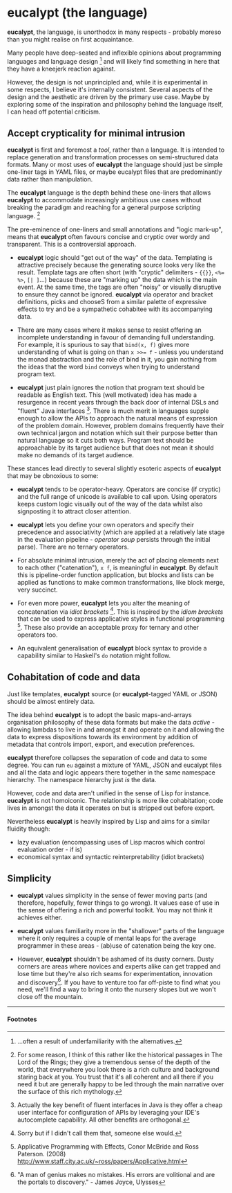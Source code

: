 # **eucalypt** (the language)

**eucalypt**, the language, is unorthodox in many respects - probably
moreso than you might realise on first acquaintance.

Many people have deep-seated and inflexible opinions about programming
languages and language design [^1] and will likely find something in
here that they have a kneejerk reaction against.

However, the design is not unprincipled and, while it is experimental
in some respects, I believe it's internally consistent. Several
aspects of the design and the aesthetic are driven by the primary use
case. Maybe by exploring some of the inspiration and philosophy behind
the language itself, I can head off potential criticism.

## Accept crypticality for minimal intrusion

**eucalypt** is first and foremost a *tool*, rather than a language. It is
intended to replace generation and transformation processes on
semi-structured data formats. Many or most uses of **eucalypt** the
language should just be simple one-liner tags in YAML files, or maybe
eucalypt files that are predominantly data rather than manipulation.

The **eucalypt** language is the depth behind these one-liners that allows
**eucalypt** to accommodate increasingly ambitious use cases without
breaking the paradigm and reaching for a general purpose scripting
language. [^2]

The pre-eminence of one-liners and small annotations and "logic
mark-up", means that **eucalypt** often favours concise and cryptic over
wordy and transparent. This is a controversial approach.

- **eucalypt** logic should "get out of the way" of the data. Templating
  is attractive precisely because the generating source looks very
  like the result. Template tags are often short (with "cryptic"
  delimiters - `{{}}`, `<%= %>`, `[| ]`...) because these are "marking
  up" the data which is the main event. At the same time, the tags are
  often "noisy" or visually disruptive to ensure they cannot be
  ignored. **eucalypt** via operator and bracket definitions, picks and
  chooseS from a similar palette of expressive effects to try and be a
  sympathetic cohabitee with its accompanying data.

- There are many cases where it makes sense to resist offering an
  incomplete understanding in favour of demanding full understanding.
  For example, it is spurious to say that `bind(x, f)` gives more
  understanding of what is going on than `x >>= f` - unless you
  understand the monad abstraction and the role of bind in it, you
  gain nothing from the ideas that the word `bind` conveys when trying
  to understand program text.

- **eucalypt** just plain ignores the notion that program text should be
  readable as English text. This (well motivated) idea has made a
  resurgence in recent years through the back door of internal DSLs
  and "fluent" Java interfaces [^3]. There is much merit in languages
  supple enough to allow the APIs to approach the natural means of
  expression of the problem domain. However, problem domains
  frequently have their own technical jargon and notation which suit
  their purpose better than natural language so it cuts both ways.
  Program text should be approachable by its target audience but that
  does not mean it should make no demands of its target audience.

These stances lead directly to several slightly esoteric aspects of
**eucalypt** that may be obnoxious to some:

- **eucalypt** tends to be operator-heavy. Operators are concise (if
  cryptic) and the full range of unicode is available to call upon.
  Using operators keeps custom logic visually out of the way of the
  data whilst also signposting it to attract closer attention.

- **eucalypt** lets you define your own operators and specify their
  precedence and associativity (which are applied at a relatively late
  stage in the evaluation pipeline - *operator soup* persists through
  the initial parse). There are no ternary operators.

- For absolute minimal intrusion, merely the act of placing elements
  next to each other ("catenation"), `x f`, is meaningful in **eucalypt**.
  By default this is pipeline-order function application, but blocks
  and lists can be applied as functions to make common
  transformations, like block merge, very succinct.

- For even more power, **eucalypt** lets you alter the meaning of
  concatenation via *idiot brackets* [^4]. This is inspired by the
  *idiom brackets* that can be used to express applicative styles in
  functional programming [^5]. These also provide an acceptable proxy
  for ternary and other operators too.

- An equivalent generalisation of **eucalypt** block syntax to provide a
  capability similar to Haskell's `do` notation might follow.

## Cohabitation of code and data

Just like templates, **eucalypt** source (or **eucalypt**-tagged YAML or JSON)
should be almost entirely data.

The idea behind **eucalypt** is to adopt the basic maps-and-arrays
organisation philosophy of these data formats but make the data
*active* - allowing lambdas to live in and amongst it and operate on
it and allowing the data to express dispositions towards its
environment by addition of metadata that controls import, export, and
execution preferences.

**eucalypt** therefore collapses the separation of code and data to some
degree. You can run `eu` against a mixture of YAML, JSON and eucalypt
files and all the data and logic appears there together in the same
namespace hierarchy. The namespace hierarchy just *is* the data.

However, code and data aren't unified in the sense of Lisp for
instance. **eucalypt** is not homoiconic. The relationship is more like
cohabitation; code lives in amongst the data it operates on but is
stripped out before export.

Nevertheless **eucalypt** is heavily inspired by Lisp and aims for a
similar fluidity though:

- lazy evaluation (encompassing uses of Lisp macros which control
  evaluation order - if is)
- economical syntax and syntactic reinterpretability (idiot brackets)

## Simplicity

- **eucalypt** values simplicity in the sense of fewer moving parts (and
  therefore, hopefully, fewer things to go wrong). It values ease of
  use in the sense of offering a rich and powerful toolkit. You may
  not think it achieves either.

- **eucalypt** values familiarity more in the "shallower" parts of the
  language where it only requires a couple of mental leaps for the
  average programmer in these areas - (ab)use of catenation being the
  key one.

- However, **eucalypt** shouldn't be ashamed of its dusty corners. Dusty
  corners are areas where novices and experts alike can get trapped
  and lose time but they're also rich seams for experimentation,
  innovation and discovery[^6]. If you have to venture too far
  off-piste to find what you need, we'll find a way to bring it onto
  the nursery slopes but we won't close off the mountain.


---

#### Footnotes

[^1]: ...often a result of underfamiliarity with the alternatives.

[^2]: For some reason, I think of this rather like the historical
	passages in The Lord of the Rings; they give a tremendous sense of
	the depth of the world, that everywhere you look there is a rich
	culture and background staring back at you. You trust that it's
	all coherent and all there if you need it but are generally happy
	to be led through the main narrative over the surface of this rich
	mythology.

[^3]: Actually the key benefit of fluent interfaces in Java is they
	offer a cheap user interface for configuration of APIs by
	leveraging your IDE's autocomplete capability. All other benefits
	are orthogonal.

[^4]: Sorry but if I didn't call them that, someone else would.

[^5]: Applicative Programming with Effects, Conor McBride and Ross
	Paterson. (2008)
	http://www.staff.city.ac.uk/~ross/papers/Applicative.html

[^6]: "A man of genius makes no mistakes. His errors are volitional
	and are the portals to discovery." - James Joyce, Ulysses
